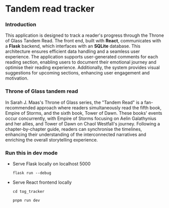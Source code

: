 # Tandem read tracker
### Introduction
This application is designed to track a reader's progress through the Throne of Glass Tandem Read. The front end, built with <b>React</b>, communicates with a <b>Flask</b> backend, which interfaces with an <b>SQLite</b> database. This architecture ensures efficient data handling and a seamless user experience. The application supports user-generated comments for each reading section, enabling users to document their emotional journey and optimise their reading experience. Additionally, the system provides visual suggestions for upcoming sections, enhancing user engagement and motivation.

### Throne of Glass tandem read
In Sarah J. Maas's Throne of Glass series, the "Tandem Read" is a fan-recommended approach where readers simultaneously read the fifth book, Empire of Storms, and the sixth book, Tower of Dawn. These books' events occur concurrently, with Empire of Storms focusing on Aelin Galathynius and her allies, and Tower of Dawn on Chaol Westfall's journey. Following a chapter-by-chapter guide, readers can synchronise the timelines, enhancing their understanding of the interconnected narratives and enriching the overall storytelling experience.

### Run this in dev mode
- Serve Flask locally on localhost 5000

    <code>flask run --debug</code>

- Serve React frontend locally

    <code>cd tog_tracker</code>

    <code>pnpm run dev</code>
